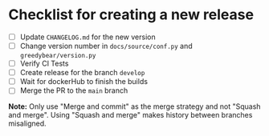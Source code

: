 # Checklist for creating a new release

- [ ] Update `CHANGELOG.md` for the new version
- [ ] Change version number in `docs/source/conf.py` and `greedybear/version.py`
- [ ] Verify CI Tests
- [ ] Create release for the branch `develop`
- [ ] Wait for dockerHub to finish the builds
- [ ] Merge the PR to the `main` branch

**Note:** Only use "Merge and commit" as the merge strategy and not "Squash and merge". Using "Squash and merge" makes history between branches misaligned.
